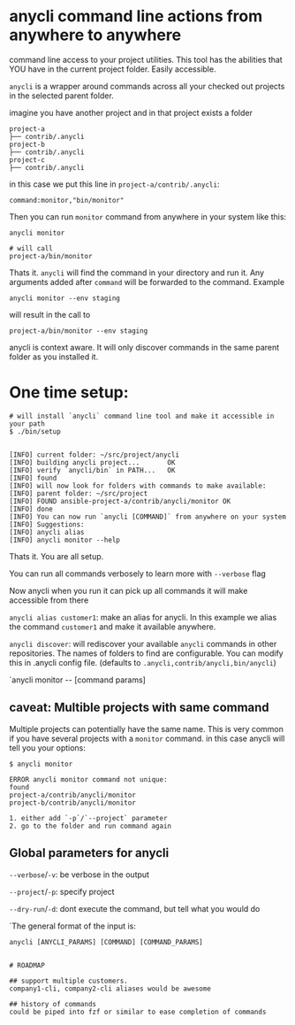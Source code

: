 # anycli command line actions from anywhere to anywhere

command line access to your project utilities. This tool has the abilities that YOU have in the current project folder. Easily accessible.

`anycli` is a wrapper around commands across all your checked out projects in the selected parent folder.


imagine you have another project and in that project exists a folder
```
project-a
├── contrib/.anycli
project-b
├── contrib/.anycli
project-c
├── contrib/.anycli
```

in this case we put this line in `project-a/contrib/.anycli`:
```
command:monitor,"bin/monitor"
```

Then you can run `monitor` command from anywhere in your system like this:

```
anycli monitor

# will call
project-a/bin/monitor
```


Thats it. `anycli` will find the command in your directory and run it.
Any arguments added after `command` will be forwarded to the command. Example


```
anycli monitor --env staging
```

will result in the call to
```
project-a/bin/monitor --env staging
```


anycli is context aware. It will only discover commands in the same parent folder
as you installed it.



# One time setup:

```
# will install `anycli` command line tool and make it accessible in your path
$ ./bin/setup


[INFO] current folder: ~/src/project/anycli
[INFO] building anycli project...       OK
[INFO] verify `anycli/bin` in PATH...   OK
[INFO] found
[INFO] will now look for folders with commands to make available:
[INFO] parent folder: ~/src/project
[INFO] FOUND ansible-project-a/contrib/anycli/monitor OK
[INFO] done
[INFO] You can now run `anycli [COMMAND]` from anywhere on your system
[INFO] Suggestions:
[INFO] anycli alias
[INFO] anycli monitor --help
```

Thats it. You are all setup.



You can run all commands  verbosely to learn more with `--verbose` flag


Now anycli when you run it can pick up all commands it will make accessible from there


`anycli alias customer1`:
make an alias for anycli. In this example we alias the command `customer1` and make it available anywhere.

`anycli discover`:
will rediscover your available `anycli` commands in other repositories. The names of folders to find
are configurable. You can modify this in .anycli config file. (defaults to `.anycli,contrib/anycli,bin/anycli`)

`anycli monitor -- [command params]





## caveat: Multible projects with same command

Multiple projects can potentially have the same name. This is very common if you have several projects
with a `monitor` command. in this case anycli will tell you your options:


```
$ anycli monitor

ERROR anycli monitor command not unique:
found
project-a/contrib/anycli/monitor
project-b/contrib/anycli/monitor

1. either add `-p`/`--project` parameter
2. go to the folder and run command again

```

## Global parameters for anycli

`--verbose`/`-v`: be verbose in the output

`--project`/`-p`: specify project

`--dry-run`/`-d`: dont execute the command, but tell what you would do

`The general format of the input is:

```
anycli [ANYCLI_PARAMS] [COMMAND] [COMMAND_PARAMS]


# ROADMAP

## support multiple customers.
company1-cli, company2-cli aliases would be awesome

## history of commands
could be piped into fzf or similar to ease completion of commands
